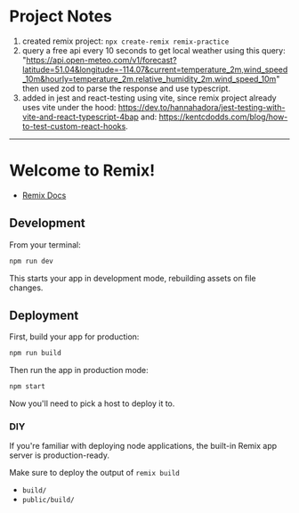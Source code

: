 # Project Notes
1. created remix project: `npx create-remix remix-practice`
1. query a free api every 10 seconds to get local weather using this query: "https://api.open-meteo.com/v1/forecast?latitude=51.04&longitude=-114.07&current=temperature_2m,wind_speed_10m&hourly=temperature_2m,relative_humidity_2m,wind_speed_10m" then used zod to parse the response and use typescript.
1. added in jest and react-testing using vite, since remix project already uses vite under the hood: https://dev.to/hannahadora/jest-testing-with-vite-and-react-typescript-4bap and: https://kentcdodds.com/blog/how-to-test-custom-react-hooks.


---
# Welcome to Remix!

- [Remix Docs](https://remix.run/docs)

## Development

From your terminal:

```sh
npm run dev
```

This starts your app in development mode, rebuilding assets on file changes.

## Deployment

First, build your app for production:

```sh
npm run build
```

Then run the app in production mode:

```sh
npm start
```

Now you'll need to pick a host to deploy it to.

### DIY

If you're familiar with deploying node applications, the built-in Remix app server is production-ready.

Make sure to deploy the output of `remix build`

- `build/`
- `public/build/`
